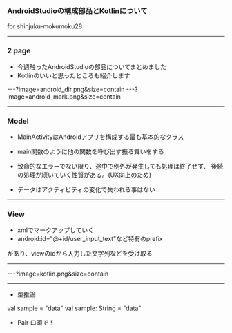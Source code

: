 ### AndroidStudioの構成部品とKotlinについて
for shinjuku-mokumoku28

---

### 2 page


- 今週触ったAndroidStudioの部品についてまとめました
- Kotlinのいいと思ったところも紹介します

---?image=android_dir.png&size=contain
---?image=android_mark.png&size=contain

---

### Model

 - MainActivityはAndroidアプリを構成する最も基本的なクラス
 -  main関数のように他の関数を呼び出す振る舞いをする

 - 致命的なエラーでない限り、途中で例外が発生しても処理は終了せず、
後続の処理が続いていく性質がある。(UX向上のため)


 - データはアクティビティの変化で失われる事はない

---

### View

 - xmlでマークアップしていく
 -  android:id="@+id/user_input_text"など特有のprefix

があり、viewのidから入力した文字列などを受け取る


---


---?image=kotlin.png&size=contain


---

- 型推論

 val sample = "data"
 val sample: String = "data"


- Pair
 口頭で！
